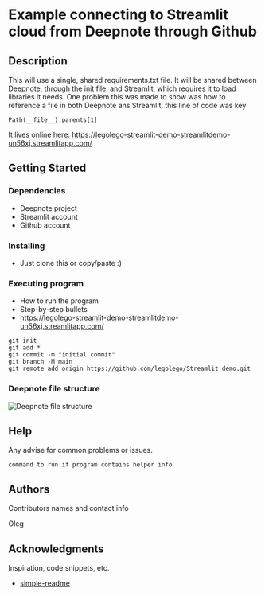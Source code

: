 # Example connecting to Streamlit cloud from Deepnote through Github


## Description

This will use a single, shared requirements.txt file. It will be shared between Deepnote, through the init file, and Streamlit, which requires it to load libraries it needs.
One problem this was made to show was how to reference a file in both Deepnote ans Streamlit, this line of code was key

```
Path(__file__).parents[1]
```

It lives online here: https://legolego-streamlit-demo-streamlitdemo-un56xj.streamlitapp.com/
## Getting Started

### Dependencies

* Deepnote project
* Streamlit account
* Github account

### Installing

* Just clone this or copy/paste :)

### Executing program

* How to run the program
* Step-by-step bullets
* https://legolego-streamlit-demo-streamlitdemo-un56xj.streamlitapp.com/
```
git init
git add *
git commit -m "initial commit"
git branch -M main
git remote add origin https://github.com/legolego/Streamlit_demo.git
```

### Deepnote file structure

![Deepnote file structure](./streamlit/assets/Deepnote_file_structure.png "Deepnote file structure")

## Help

Any advise for common problems or issues.
```
command to run if program contains helper info
```

## Authors

Contributors names and contact info

Oleg


## Acknowledgments

Inspiration, code snippets, etc.
* [simple-readme](https://gist.github.com/DomPizzie/7a5ff55ffa9081f2de27c315f5018afc)
